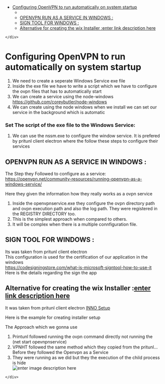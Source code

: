 <!DOCTYPE html>
<html>

<head>
  <meta charset="utf-8">
  <meta name="viewport" content="width=device-width, initial-scale=1.0">
  <title>Configuring OpenVPN to run automatically on system startup</title>
  <link rel="stylesheet" href="https://stackedit.io/style.css" />
</head>

<body class="stackedit">
  <div class="stackedit__left">
    <div class="stackedit__toc">
      
<ul>
<li><a href="#configuring-openvpn-to-run-automatically-on-system-startup">Configuring OpenVPN to run automatically on system startup</a>
<ul>
<li></li>
<li><a href="#openvpn-run-as-a-service-in-windows-">OPENVPN RUN AS A SERVICE IN WINDOWS :</a></li>
<li><a href="#sign-tool-for-windows-">SIGN TOOL FOR WINDOWS :</a></li>
<li><a href="#alternative-for-creating-the-wix-installer-enter-link-description-here">Alternative for creating the wix Installer :enter link description here</a></li>
</ul>
</li>
</ul>

    </div>
  </div>
  <div class="stackedit__right">
    <div class="stackedit__html">
      <h1 id="configuring-openvpn-to-run-automatically-on-system-startup">Configuring OpenVPN to run automatically on system startup</h1>
<ol>
<li>We need to create a seperate Windows Service exe file</li>
<li>Inside the exe file we have to write a script which we have to configure the ovpn files that has to automatically start</li>
<li>We can create a service using the node-windows <a href="https://github.com/coreybutler/node-windows">https://github.com/coreybutler/node-windows</a></li>
<li>We can create using the node windows when we install we can set our service in the background which is automatic</li>
</ol>
<h3 id="set-the-script-of-the-exe-file-to-the-windows-service">Set The script of the exe file to the Windows Service:</h3>
<ol>
<li>We can use the nssm.exe to configure the window service. It is prefered by pritunl client electron where the follow these steps to configure their services</li>
</ol>
<h2 id="openvpn-run-as-a-service-in-windows-">OPENVPN RUN AS A SERVICE IN WINDOWS :</h2>
<p>The Step they Followed to configure as a service:<br>
<a href="https://openvpn.net/community-resources/running-openvpn-as-a-windows-service/">https://openvpn.net/community-resources/running-openvpn-as-a-windows-service/</a></p>
<p>Here they given the information how they really works as a ovpn service</p>
<ol>
<li>Inside the openvpnservice.exe they configure the ovpn directory path and ovpn execution path and also the log path. They were registered in the REGISTRY DIRECTORY too.</li>
<li>This is the simplest approach when compared to others.</li>
<li>It will be complex when there is a multiple connfiguration file.</li>
</ol>
<h2 id="sign-tool-for-windows-">SIGN TOOL FOR WINDOWS :</h2>
<p>Its was taken from pritunl client electron<br>
This configuration is used for the certification of our application in the windows<br>
<a href="https://codesigningstore.com/what-is-microsoft-signtool-how-to-use-it">https://codesigningstore.com/what-is-microsoft-signtool-how-to-use-it</a><br>
Here is the details regarding the sign the app</p>
<h2 id="alternative-for-creating-the-wix-installer-enter-link-description-here">Alternative for creating the wix Installer :<a href="https://drive.google.com/file/d/16VZBlZLiCrvrnAGJk78QQa7ynLk-_61m/view">enter link description here</a></h2>
<p>It was taken from pritunl client electron <a href="https://github.com/pritunl/pritunl-client-electron/blob/dependabot/npm_and_yarn/client/terser-5.14.2/resources_win/setup.iss">INNO Setup</a></p>
<p>Here is the example for creating installer setup</p>
<p>The Approach which we gonna use</p>
<ol>
<li>Printunl followed running the ovpn command directly not running the (net start opevnpnservice)</li>
<li>VPNHT followed the same method which they copied from the pritunl…Before they followed the Openvpn as a Service</li>
<li>They were running as we did but they the execution of the child process is hide<br>
<img src="https://encrypted-tbn0.gstatic.com/images?q=tbn:ANd9GcTXPj6HazmcTol-zTUopYBToSyLMH52NX5otYZb3cUe5vvbC2SNIgYxilbRwAmpWCtA-VA&amp;usqp=CAU" alt="enter image description here"></li>
</ol>

    </div>
  </div>
</body>

</html>
